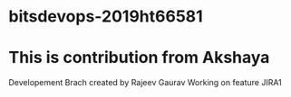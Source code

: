 # bitsdevops-2019ht66581
# This is contribution from Akshaya
Developement Brach created by Rajeev Gaurav
Working on feature JIRA1
